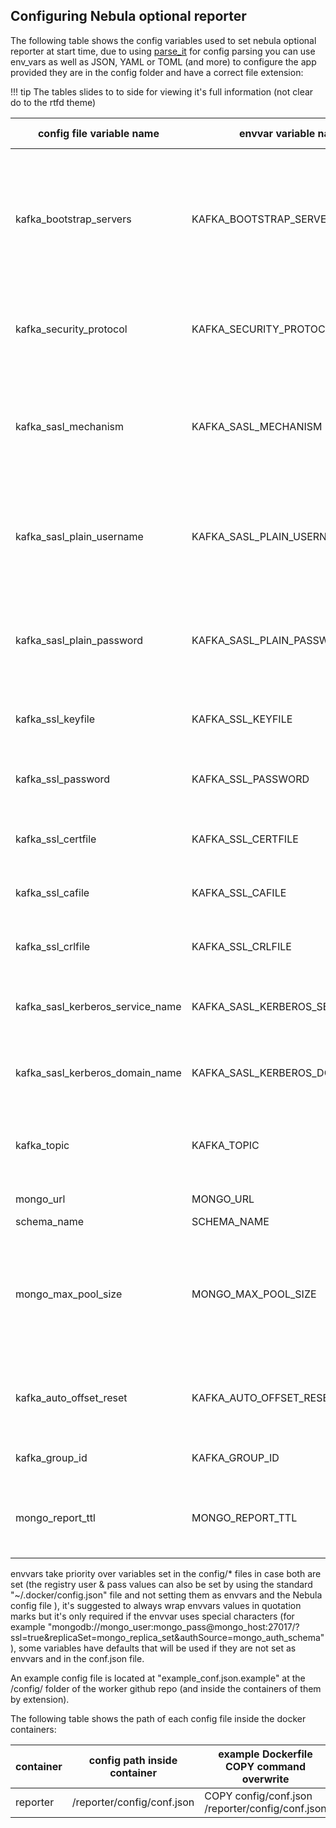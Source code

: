 ## Configuring Nebula optional reporter

The following table shows the config variables used to set nebula optional reporter at start time, due to using [parse_it](https://github.com/naorlivne/parse_it) for config parsing you can use env_vars as well as JSON, YAML or TOML (and more) to configure the app provided they are in the config folder and have a correct file extension:

!!! tip
    The tables slides to to side for viewing it's full information (not clear do to the rtfd theme)

| config file variable name          | envvar variable name             | default value                | example value                                                                                                        | type   | description                                                                                                                                                                                                                | required |
|------------------------------------|----------------------------------|------------------------------|----------------------------------------------------------------------------------------------------------------------|--------|----------------------------------------------------------------------------------------------------------------------------------------------------------------------------------------------------------------------------|----------|
| kafka_bootstrap_servers            | KAFKA_BOOTSTRAP_SERVERS          |                              | mykafka.mydomain.com:9092 or empty                                                                                   | string | the FQDN\ip address of the bootstrap kafka nodes, if not set everything regarding the optional reporting system will be unused, setting it to any value is the trigger to turn on the reporting component of the workers   | yes      |
| kafka_security_protocol            | KAFKA_SECURITY_PROTOCOL          | PLAINTEXT                    | PLAINTEXT, SSL, SASL_PLAINTEXT, SASL_SSL                                                                             | string | Protocol used to communicate with the kafka brokers, valid values are PLAINTEXT, SSL, SASL_PLAINTEXT or  SASL_SSL                                                                                                          | no       |
| kafka_sasl_mechanism               | KAFKA_SASL_MECHANISM             |                              | PLAIN or empty                                                                                                       | string | string picking sasl mechanism when security_protocol is SASL_PLAINTEXT or SASL_SSL. valid values are PLAIN or EMPTY, leaving empty\undefeind will mean sasl is not used                                                    | no       |
| kafka_sasl_plain_username          | KAFKA_SASL_PLAIN_USERNAME        |                              | mysaslusername or empty                                                                                              | string | the username to use to connect to the kafka brokers if kafka_sasl_mechanism is set to PLAIN & kafka_security_protocol is set to SASL_PLAINTEXT                                                                             | no       |
| kafka_sasl_plain_password          | KAFKA_SASL_PLAIN_PASSWORD        |                              | mysaslpassword or empty                                                                                              | string | the password to use to connect to the kafka brokers if kafka_sasl_mechanism is set to PLAIN & kafka_security_protocol is set to SASL_PLAINTEXT                                                                             | no       |
| kafka_ssl_keyfile                  | KAFKA_SSL_KEYFILE                |                              | /mykeyfile or empty                                                                                                  | string | path of SSL keyfile to connecto to the kafka brokers with if SSL is set to be used                                                                                                                                         | no       |
| kafka_ssl_password                 | KAFKA_SSL_PASSWORD               |                              | mysslpassword or empty                                                                                               | string | path of SSL keyfile password to connecto to the kafka brokers with if SSL is set to be used                                                                                                                                | no       |
| kafka_ssl_certfile                 | KAFKA_SSL_CERTFILE               |                              | /mycertfile or empty                                                                                                 | string | path of SSL certfile to connecto to the kafka brokers with if SSL is set to be used                                                                                                                                        | no       |
| kafka_ssl_cafile                   | KAFKA_SSL_CAFILE                 |                              | /mycafile or empty                                                                                                   | string | path of SSL cafile to connecto to the kafka brokers with if SSL is set to be used                                                                                                                                          | no       |
| kafka_ssl_crlfile                  | KAFKA_SSL_CRLFILE                |                              | /mycrlfile or empty                                                                                                  | string | path of SSL crlfile to connecto to the kafka brokers with if SSL is set to be used                                                                                                                                         | no       |
| kafka_sasl_kerberos_service_name   | KAFKA_SASL_KERBEROS_SERVICE_NAME | kafka                        | kafka                                                                                                                | string | the kerberos service name used to connect to the kafka brokers if kerberos is configured to be used                                                                                                                        | no       |
| kafka_sasl_kerberos_domain_name    | KAFKA_SASL_KERBEROS_DOMAIN_NAME  | kafka                        | kafka                                                                                                                | string | the kerberos domain name used to connect to the kafka brokers if kerberos is configured to be used                                                                                                                         | no       |
| kafka_topic                        | KAFKA_TOPIC                      | nebula-reports               | my-nebula-kafka-topic                                                                                                | string | the kafka topic name reports will be written to, it's up to the admin to ensure proper topic sizing\partitioning on the kafka side                                                                                         | no       |
| mongo_url                          | MONGO_URL                        |                              | mongodb://mongo_user:mongo_pass@mongo_host:27017/?ssl=true&replicaSet=mongo_replica_set&authSource=mongo_auth_schema | string | mongo URI string                                                                                                                                                                                                           | yes      |
| schema_name                        | SCHEMA_NAME                      | nebula                       | mongo_schema                                                                                                         | string | mongo schema name                                                                                                                                                                                                          | yes      |
| mongo_max_pool_size                | MONGO_MAX_POOL_SIZE              | 25                           | 100                                                                                                                  | int    | the size of the connection pool between the manager and the backend MongoDB - a good rule of thumb is to have 3 for each device_group in the cluster but no more then 100 at most                                          | yes      |
| kafka_auto_offset_reset            | KAFKA_AUTO_OFFSET_RESET          | earliest                     | latest                                                                                                               | string | the point to start pulling data from Kafka should the current data point is not avilable, must be either "earliest" or "latest"                                                                                            | no       |
| kafka_group_id                     | KAFKA_GROUP_ID                   | nebula-reporter-group        | my-kafka-consumer-group                                                                                              | string | the group ID of the kafka consumers.                                                                                                                                                                                       | no       |
| mongo_report_ttl                   | MONGO_REPORT_TTL                 | 3600                         | 1800                                                                                                                 | int    | the amount of time in seconds which the reports will be saved in the backend DB after being pulled from Kafka                                                                                                              | no       |


envvars take priority over variables set in the config/* files in case both are set (the registry user & pass values can also be set by using the standard "~/.docker/config.json" file and not setting them as envvars and the Nebula config file ), it's suggested to always wrap envvars values in quotation marks but it's only required if the envvar uses special characters (for example "mongodb://mongo_user:mongo_pass@mongo_host:27017/?ssl=true&replicaSet=mongo_replica_set&authSource=mongo_auth_schema"), some variables have defaults that will be used if they are not set as envvars and in the conf.json file.

An example config file is located at "example_conf.json.example" at the /config/ folder of the worker github repo (and inside the containers of them by extension).

The following table shows the path of each config file inside the docker containers:

| container      | config path inside container | example Dockerfile COPY command overwrite        |
|----------------|------------------------------|--------------------------------------------------|
| reporter       | /reporter/config/conf.json   | COPY config/conf.json /reporter/config/conf.json |
